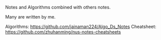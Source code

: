 Notes and Algorithms combined with others notes.

Many are written by me.

Algorithms: https://github.com/jainaman224/Algo_Ds_Notes
Cheatsheet: https://github.com/zhuhanming/nus-notes-cheatsheets